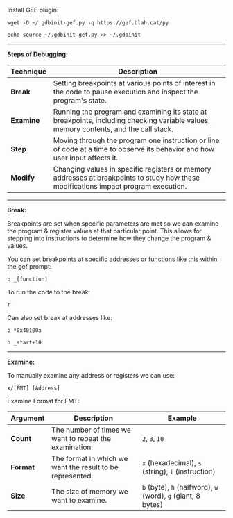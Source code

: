 
Install GEF plugin: 

	wget -O ~/.gdbinit-gef.py -q https://gef.blah.cat/py

	echo source ~/.gdbinit-gef.py >> ~/.gdbinit

-------------------------------------------

**Steps of Debugging:** 

| Technique | Description |
|-----------|-------------|
| **Break** | Setting breakpoints at various points of interest in the code to pause execution and inspect the program's state. |
| **Examine** | Running the program and examining its state at breakpoints, including checking variable values, memory contents, and the call stack. |
| **Step** | Moving through the program one instruction or line of code at a time to observe its behavior and how user input affects it. |
| **Modify** | Changing values in specific registers or memory addresses at breakpoints to study how these modifications impact program execution. |

-------------------------------------------

**Break:** 

Breakpoints are set when specific parameters are met so we can examine the program & register values at that particular point. This allows for stepping into instructions to determine how they change the program & values. 

You can set breakpoints at specific addresses or functions like this within the gef prompt: 

	b _[function]

To run the code to the break:

	r

Can also set break at addresses like: 

	b *0x40100a

	b _start+10

-------------------------------------------

**Examine:** 

To manually examine any address or registers we can use: 

	x/[FMT] [Address]


Examine Format for FMT:

| Argument | Description | Example |
|----------|-------------|---------|
| **Count** | The number of times we want to repeat the examination. | `2`, `3`, `10` |
| **Format** | The format in which we want the result to be represented. | `x` (hexadecimal), `s` (string), `i` (instruction) |
| **Size** | The size of memory we want to examine. | `b` (byte), `h` (halfword), `w` (word), `g` (giant, 8 bytes) |



